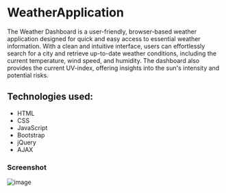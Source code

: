 # WeatherApplication
The Weather Dashboard is a user-friendly, browser-based weather application designed for quick and easy access to essential weather information. With a clean and intuitive interface, users can effortlessly search for a city and retrieve up-to-date weather conditions, including the current temperature, wind speed, and humidity. The dashboard also provides the current UV-index, offering insights into the sun's intensity and potential risks.

## Technologies used:
- HTML
- CSS
- JavaScript
- Bootstrap
- jQuery
- AJAX

### Screenshot
![image](https://github.com/arati6521/WeatherApplication/assets/150446306/9d7b9d1a-8328-47e0-8b98-00eca62f2a01)

